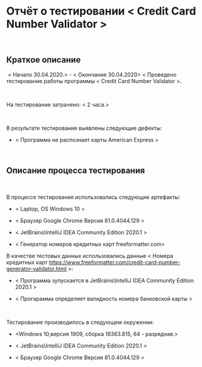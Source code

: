 # Отчёт о тестировании <  Credit Card Number Validator >

​

## Краткое описание

​
< Начало 30.04.2020.> - < Окончание 30.04.2020>  < Проведено тестирование работы программы <  Credit Card Number Validator >.

​

На тестирование затрачено: < 2 часа.>

​

В результате тестирования выявлены следующие дефекты:

* < Программа не распознает карты American Express >

​

## Описание процесса тестирования

​

В процессе тестирования использовались следующие артефакты:

* < Laptop, OS Windows 10 >

* < Браузер Google Chrome Версия 81.0.4044.129 >

* < JetBrains\IntelliJ IDEA Community Edition 2020.1 >

* < Генератор номеров кредитных карт freeformatter.com>



В качестве тестовых данных использовались данные < Номера кредитных карт https://www.freeformatter.com/credit-card-number-generator-validator.html >:

* < Программа зупускается в JetBrains\IntelliJ IDEA Community Edition 2020.1  >

* < Прогарамма определяет валидность номера банковской карты >

​

Тестирование производилось в следующем окружении:

* <Windows 10,версия 1909, сборка 18363.815, 64 - разрядная.>

* < JetBrains\IntelliJ IDEA Community Edition 2020.1 >

* < Браузер Google Chrome Версия 81.0.4044.129 >
